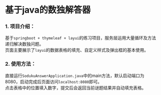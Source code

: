 # 基于java的数独解答器

### 1. 项目介绍：  
基于`springboot + thymeleaf + layui`的练习项目，服务层运用大量循环及方法递归解决数独问题。  
页面主要展示了`layui`的数据表格的填充、自定义样式及弹出框的基本使用。
  
### 2. 使用方法：  
直接运行`SodukuAnswerApplication.java`中的main方法，默认启动端口为8080，启动完成后页面访问`localhost:8080`即可。  
点击表格中的位置填入数字，提交后会返回当前谜题结果并自动填充表格。